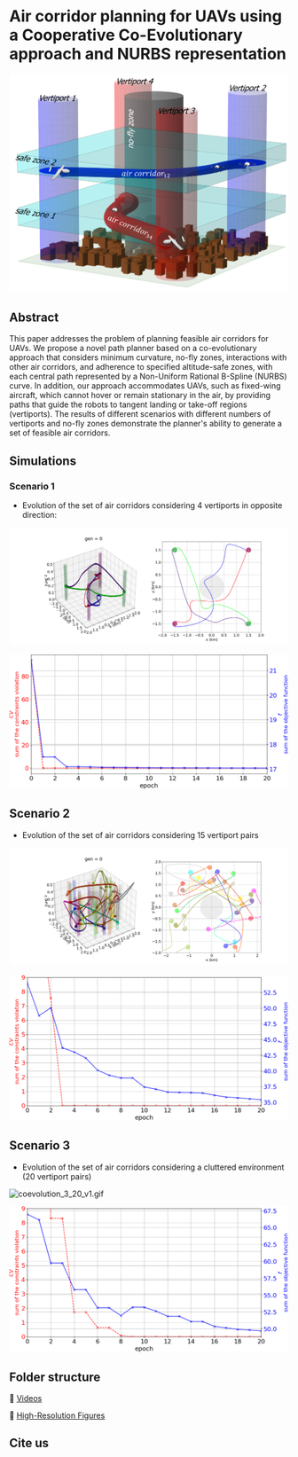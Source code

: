 # Air corridor planning for UAVs using a Cooperative Co-Evolutionary approach and NURBS representation

<img src="figures/2agents_city.png" alt="idea" width="600">


## Abstract

This paper addresses the problem of planning feasible air corridors for UAVs. We propose a novel path planner based on a co-evolutionary approach that considers minimum curvature, no-fly zones, interactions with other air corridors, and adherence to specified altitude-safe zones, with each central path represented by a Non-Uniform Rational B-Spline (NURBS) curve. In addition, our approach accommodates UAVs, such as fixed-wing aircraft, which cannot hover or remain stationary in the air, by providing paths that guide the robots to tangent landing or take-off regions (vertiports). The results of different scenarios with different numbers of vertiports and no-fly zones demonstrate the planner's ability to generate a set of feasible air corridors.

## Simulations

### Scenario 1
- Evolution of the set of air corridors considering 4 vertiports in opposite direction:

![coevolution_1_4_v1.gif](videos/coevolution_1_4_v1.gif)

![convergence_1_4](figures/4agents_convergence.png)

## Scenario 2

- Evolution of the set of air corridors considering 15 vertiport pairs

![coevolution_2_15_v1.gif](videos/coevolution_2_15_v1.gif)

![convergence_2_15](figures/15agents_convergence.png)

## Scenario 3

- Evolution of the set of air corridors considering a cluttered environment (20 vertiport pairs)

![coevolution_3_20_v1.gif](videos/coevolution_3_20_v1.gif)

![convergence_3_20](figures/20agents_convergence.png)

## Folder structure


📂 [Videos](https://github.com/eliasjof/ICUAS_2025_aircorridors/tree/main/videos)

📂 [High-Resolution Figures](https://github.com/eliasjof/ICUAS_2025_aircorridors/tree/main/figures)


## Cite us